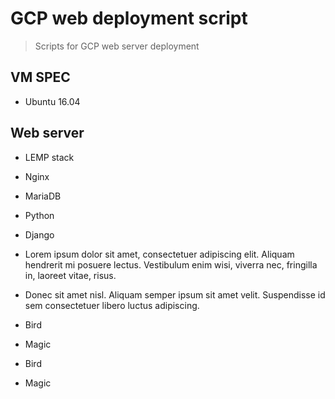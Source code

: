 # GCP web deployment script
> Scripts for GCP web server deployment

## VM SPEC
* Ubuntu 16.04

## Web server
* LEMP stack
* Nginx
* MariaDB
* Python
* Django

*   Lorem ipsum dolor sit amet, consectetuer adipiscing elit.
    Aliquam hendrerit mi posuere lectus. Vestibulum enim wisi,
    viverra nec, fringilla in, laoreet vitae, risus.
*   Donec sit amet nisl. Aliquam semper ipsum sit amet velit.
    Suspendisse id sem consectetuer libero luctus adipiscing.
    
    
*   Bird
*   Magic

*   Bird

*   Magic
